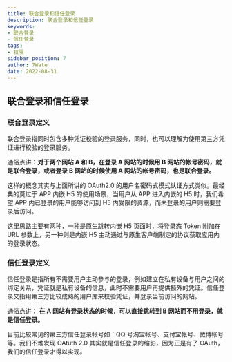 ```yaml
---
title: 联合登录和信任登录
description: 联合登录和信任登录
keywords:
- 联合登录
- 信任登录
tags:
- 权限
sidebar_position: 7
author: 7Wate
date: 2022-08-31
---
```

## 联合登录和信任登录

### 联合登录定义

联合登录指同时包含多种凭证校验的登录服务，同时，也可以理解为使用第三方凭证进行校验的登录服务。

通俗点讲：**对于两个网站 A 和 B，在登录 A 网站的时候用 B 网站的帐号密码，就是联合登录，或者登录 B 网站的时候使用 A 网站的帐号密码，也是联合登录。**

这样的概念其实与上面所讲的 OAuth2.0 的用户名密码式模式认证方式类似。最经典的莫过于 APP 内嵌 H5 的使用场景，当用户从 APP 进入内嵌的 H5 时，我们希望 APP 内已登录的用户能够访问到 H5 内受限的资源，而未登录的用户则需要登录后访问。

这里思路主要有两种，一种是原生跳转内嵌 H5 页面时，将登录态 Token 附加在 URL 参数上，另一种则是内嵌 H5 主动通过与原生客户端制定的协议获取应用内的登录状态。

### 信任登录定义

信任登录是指所有不需要用户主动参与的登录，例如建立在私有设备与用户之间的绑定关系，凭证就是私有设备的信息，此时不需要用户再提供额外的凭证。信任登录又指用第三方比较成熟的用户库来校验凭证，并登录当前访问的网站。

通俗点讲： **在 A 网站有登录状态的时候，可以直接跳转到 B 网站而不用登录，就是信任登录。**

目前比较常见的第三方信任登录帐号如：QQ 号淘宝帐号、支付宝帐号、微博帐号等。我们不难发现 OAtuth 2.0 其实就是信任登录的缩影，因为正是有了 OAuth，我们的信任登录才得以实现。
